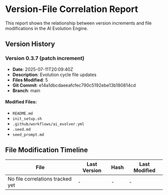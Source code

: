 # Version-File Correlation Report

This report shows the relationship between version increments and file modifications in the AI Evolution Engine.

## Version History

### Version 0.3.7 (patch increment)
- **Date**: 2025-07-11T20:09:40Z
- **Description**: Evolution cycle file updates
- **Files Modified**: 5
- **Git Commit**: e14a1dbcdaeeafcfec790c5192ebe13b180814cd
- **Branch**: main

#### Modified Files:
- `README.md`
- `init_setup.sh`
- `.github/workflows/ai_evolver.yml`
- `.seed.md`
- `seed_prompt.md`



## File Modification Timeline

| File | Last Version | Hash | Last Modified |
|------|-------------|------|---------------|
| No file correlations tracked yet | - | - | - |
